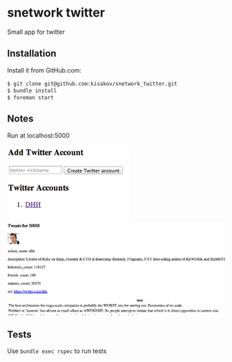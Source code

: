 # snetwork twitter

Small app for twitter

## Installation
Install it from GitHub.com:

    $ git clone git@github.com:kisakov/snetwork_twitter.git
    $ bundle install
    $ foreman start

## Notes

Run at localhost:5000

![Screenshot](https://raw.githubusercontent.com/kisakov/snetwork_twitter/master/1.png)
![Screenshot](https://raw.githubusercontent.com/kisakov/snetwork_twitter/master/2.png)

## Tests

Use `bundle exec rspec` to run tests